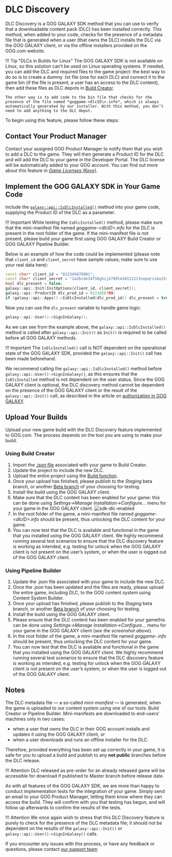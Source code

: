 # DLC Discovery

DLC Discovery is a GOG GALAXY SDK method that you can use to verify that a downloadable content pack (DLC) has been installed correctly. This method, when added to your code, checks for the presence of a metadata file that is generated when a user (that owns the DLC) installs the DLC via the GOG GALAXY client, or via the offline installers provided on the GOG.com website.

!!! Tip "DLCs in Builds for Linux"
    The GOG GALAXY SDK is not available on Linux, so this solution can’t be used on Linux operating systems. If needed, you can add the DLC and required files to the game project: the best way to do so is to create a dummy .txt file (one for each DLC) and connect it to the game bin (if the file is present, a user has an access to the DLC content), then add these files as DLC depots in [Build Creator](bc-quick-start.md).
    
    The other way is to add code to the bin file that checks for the presence of the file named *goggame-<dlcID\>.info*, which is always automatically generated by our installer. With this method, you don’t need to add anything to the DLC depot.

To begin using this feature, please follow these steps:

## Contact Your Product Manager

Contact your assigned GOG Product Manager to notify them that you wish to add a DLC to the game. They will then generate a Product ID for the DLC and will add the DLC to your game in the Developer Portal. The DLC license will be automatically added to your GOG account. You can find out more about this feature in [*Game Licenses (Keys)*](game-licenses.md).

## Implement the GOG GALAXY SDK in Your Game Code

Include the [`galaxy::api::IsDlcInstalled()`](https://docs.gog.com/galaxyapi/classgalaxy_1_1api_1_1IApps.html#a46fbdec6ec2e1b6d1a1625ba157d3aa2) method into your game code, supplying the Product ID of the DLC as a parameter.

!!! Important
    While testing the `IsDlcInstalled()` method, please make sure that the mini-manifest file named *goggame-<dlcID\>.info* for the DLC is present in the root folder of the game. If the mini-manifest file is not present, please build your game first using GOG GALAXY Build Creator or GOG GALAXY Pipeline Builder.

Below is an example of how the code could be implemented (please note that `client_id` and `client_secret` have sample values; make sure to use your real data here):

```c++
const char* client_id = "012345678901";
const char* client_secret = "1a2bcde34f56ghijk789lm10111213nopqrs14u15vwxy16z0";
bool dlc_present = false;
galaxy::api::Init(InitOptions{client_id, client_secret});
galaxy::api::ProductID dlc_prod_id = 0123456789;
if (galaxy::api::Apps()->IsDlcInstalled(dlc_prod_id)) dlc_present = true;
```

Now you can use the  `dlc_present` variable to handle game logic:

```c++
galaxy::api::User()->SignInGalaxy();
```

As we can see from the example above, the `galaxy::api::IsDlcInstalled()` method is called after `galaxy::api::Init()` as `Init()` is required to be called before all GOG GALAXY methods.

!!! Important
    The `IsDlcInstalled()` call is NOT dependent on the operational state of the GOG GALAXY SDK, provided the `galaxy::api::Init()` call has been made beforehand.

We recommend calling the `galaxy::api::IsDlcInstalled()` method before `galaxy::api::User()->SignInGalaxy()`, as this ensures that the `IsDlcInstalled` method is not dependent on the user status. Since the GOG GALAXY client is optional, the DLC discovery method cannot be dependent on the presence of the GOG GALAXY client or the result of the `galaxy::api::Init()` call, as described in the article on [authorization in GOG GALAXY](sdk-galaxy-feats-and-states.md).

## Upload Your Builds

Upload your new game build with the DLC Discovery feature implemented to GOG.com. The process depends on the tool you are using to make your build.

### Using Build Creator

1. Import the [.json file](bc-import-project.md) associated with your game to Build Creator.
2. Update the project to include the new DLC.
3. Upload the entire project using the [Build function](bc-build-game.md).
1. Once your upload has finished, please publish to the *Staging* beta branch, or another [Beta branch](bc-branches.md) of your choosing for testing.
2. Install the build using the GOG GALAXY client.
3. Make sure that the DLC content has been enabled for your game: this can be done using *Settings→Manage Installation→Configure…* menu for your game in the GOG GALAXY client.
   ![sdk-dlc-enabled](_assets/sdk-dlc-enabled.png)
4. In the root folder of the game, a mini-manifest file named *goggame-<dlcID\>.info* should be present, thus unlocking the DLC content for your game.
8. You can now test that the DLC is available and functional in the game that you installed using the GOG GALAXY client. We highly recommend running several test scenarios to ensure that the DLC discovery feature is working as intended, e.g. testing for unlock when the GOG GALAXY client is not present on the user’s system, or when the user is logged out of the GOG GALAXY client.

### Using Pipeline Builder

1. Update the .json file associated with your game to include the new DLC.
2. Once the .json has been updated and the files are ready, please upload the entire game, including DLC, to the GOG content system using Content System Builder.
3. Once your upload has finished, please publish to the *Staging* beta branch, or another [Beta branch](bc-branches.md) of your choosing for testing.
4. Install the build using the GOG GALAXY client.
5. Please ensure that the DLC content has been enabled for your gamethis can be done using *Settings→Manage Installation→Configure…* menu for your game in the GOG GALAXY client (*see the screenshot above*).
6. In the root folder of the game, a mini-manifest file named *goggame-<dlcID>.info* should be present, thus unlocking the DLC content for your game.
7. You can now test that the DLC is available and functional in the game that you installed using the GOG GALAXY client. We highly recommend running several test scenarios to ensure that the DLC discovery feature is working as intended, e.g. testing for unlock when the GOG GALAXY client is not present on the user’s system, or when the user is logged out of the GOG GALAXY client.

## Notes

The DLC metadata file — a so-called *mini-manifest* — is generated, when the game is uploaded to our content system using one of our tools: Build Creator or Pipeline Builder. Mini-manifests are downloaded to end-users’ machines only in two cases:

- when a user that owns the DLC in their GOG account installs and updates it using the GOG GALAXY client, or
- when a user downloads and runs an offline installer for the DLC.

Therefore, provided everything has been set up correctly in your game, it is safe for you to upload a build and publish to any **not public** branches before the DLC release.

!!! Attention
    DLC released as pre-order for an already released game will be accessible for download if published to Master branch before release date.

As with all features of the GOG GALAXY SDK, we are more than happy to conduct implementation tests for the integration of your game. Simply send an email to your GOG Product Manager, letting them know where they can access the build. They will confirm with you that testing has begun, and will follow up afterwards to confirm the results of the tests.

!!! Attention
    We once again wish to stress that this DLC Discovery feature is purely to check for the presence of the DLC metadata file; it should not be dependent on the results of the `galaxy::api::Init()` or `galaxy::api::User()->SignInGalaxy()` calls.

If you encounter any issues with this process, or have any feedback or questions, please contact [our support team](https://devportal.gog.com/support/contact)
